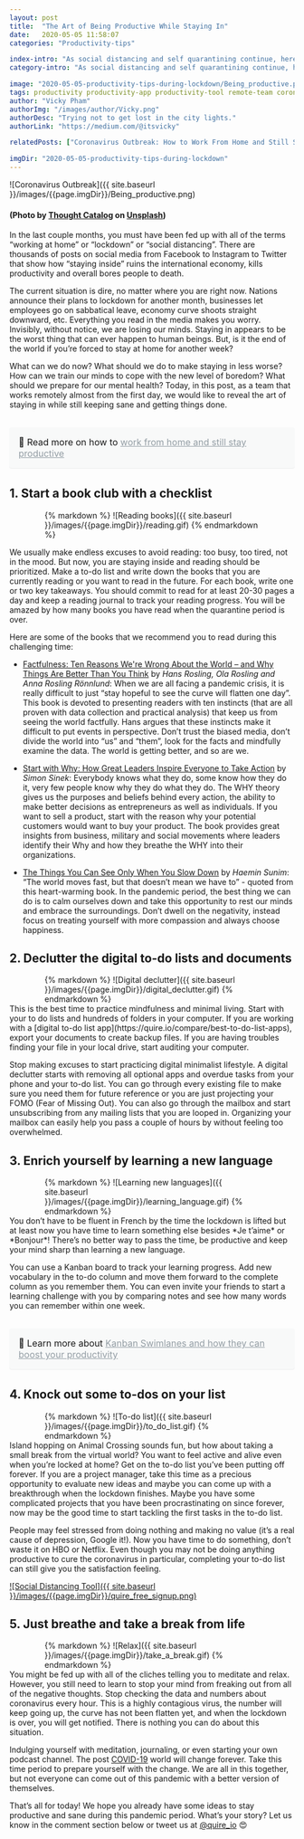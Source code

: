 ```yaml
---
layout: post
title:  "The Art of Being Productive While Staying In"
date:   2020-05-05 11:58:07
categories: "Productivity-tips"

index-intro: "As social distancing and self quarantining continue, here are some effective tips to keep you sane during lockdown and still being productive. Being a remote team, we have put together some of the best life hacks for you to enjoy the solitude during this unprecedented time."
category-intro: "As social distancing and self quarantining continue, here are some effective tips to keep you sane during lockdown and still being productive."

image: "2020-05-05-productivity-tips-during-lockdown/Being_productive.png"
tags: productivity productivity-app productivity-tool remote-team coronavirus-pandenmic social-distancing social-distance to-do-list-app working-remotely remote-teams task-management task-management-software project-management-software productivity-tips coronavirus-outbreak coronavirus work-at-home work-from-home corona-news social-distancing quarantine lockdown to-do-list task-list book-club
author: "Vicky Pham"
authorImg: "/images/author/Vicky.png"
authorDesc: "Trying not to get lost in the city lights."
authorLink: "https://medium.com/@itsvicky"

relatedPosts: ["Coronavirus Outbreak: How to Work From Home and Still Stay Productive", "Best 5 tips to Use a Digital To Do List for Remote Teams during a Virus Outbreak", "8 Best Tips for Remote Teams to Boost Productivity at Virtual Office"]

imgDir: "2020-05-05-productivity-tips-during-lockdown"
---
```


![Coronavirus Outbreak]({{ site.baseurl }}/images/{{page.imgDir}}/Being_productive.png)
#### (Photo by [Thought Catalog](https://unsplash.com/@thoughtcatalog?utm_source=unsplash&utm_medium=referral&utm_content=creditCopyText) on [Unsplash](https://unsplash.com/?utm_source=unsplash&utm_medium=referral&utm_content=creditCopyText))

In the last couple months,  you must have been fed up with all of the terms “working at home” or “lockdown” or “social distancing”. There are thousands of posts on social media from Facebook to Instagram to Twitter that show how “staying inside” ruins the international economy, kills productivity and overall bores people to death. 

The current situation is dire, no matter where you are right now. Nations announce their plans to lockdown for another month, businesses let employees go on sabbatical leave, economy curve shoots straight downward, etc. Everything you read in the media makes you worry. Invisibly, without notice, we are losing our minds. Staying in appears to be the worst thing that can ever happen to human beings. But, is it the end of the world if you’re forced to stay at home for another week?

What can we do now? What should we do to make staying in less worse? How can we train our minds to cope with the new level of boredom? What should we prepare for our mental health? Today, in this post, as a team that works remotely almost from the first day, we would like to reveal the art of staying in while still keeping sane and getting things done. 

<div style="margin: 2em 0 !important; padding: 1em; font-size: 16px; background-color: #f8f9f9; border-radius: 4px; box-shadow: 0 1px 1px rgba(189, 193, 196, 0.25);">
🔖 Read more on how to <a href="https://quire.io/blog/p/work-from-home-tips.html" style="color: #939da4;">work from home and still stay productive</a>
</div>

## 1. Start a book club with a checklist
<div style="max-width: 380px; max-height: 333px; margin: 0 auto;">
{% markdown %}
![Reading books]({{ site.baseurl }}/images/{{page.imgDir}}/reading.gif)
{% endmarkdown %}
</div>

We usually make endless excuses to avoid reading: too busy, too tired, not in the mood. But now, you are staying inside and reading should be prioritized. Make a to-do list and write down the books that you are currently reading or you want to read in the future. For each book, write one or two key takeaways. You should commit to read for at least 20-30 pages a day and keep a reading journal to track your reading progress. You will be amazed by how many books you have read when the quarantine period is over. 

Here are some of the books that we recommend you to read during this challenging time: 

* [Factfulness: Ten Reasons We're Wrong About the World – and Why Things Are Better Than You Think](https://www.goodreads.com/book/show/34890015-factfulness) by *Hans Rosling, Ola Rosling and Anna Rosling Rönnlund*: When we are all facing a pandemic crisis, it is really difficult to just “stay hopeful to see the curve will flatten one day”. This book is devoted to presenting readers with ten instincts (that are all proven with data collection and practical analysis) that keep us from seeing the world factfully. Hans argues that these instincts make it difficult to put events in perspective.  Don’t trust the biased media, don’t divide the world into “us” and “them”, look for the facts and mindfully examine the data. The world is getting better, and so are we. 

* [Start with Why: How Great Leaders Inspire Everyone to Take Action](https://www.goodreads.com/book/show/7108725-start-with-why) by *Simon Sinek*: Everybody knows what they do, some know how they do it, very few people know why they do what they do. The WHY theory gives us the purposes and beliefs behind every action, the ability to make better decisions as entrepreneurs as well as individuals. If you want to sell a product, start with the reason why your potential customers would want to buy your product. The book provides great insights from business, military and social movements where leaders identify their Why and how they breathe the WHY into their organizations.

* [The Things You Can See Only When You Slow Down](https://www.goodreads.com/book/show/30780006-the-things-you-can-see-only-when-you-slow-down) by *Haemin Sunim*:  “The world moves fast, but that doesn’t mean we have to” - quoted from this heart-warming book. In the pandemic period, the best thing we can do is to calm ourselves down and take this opportunity to rest our minds and embrace the surroundings. Don’t dwell on the negativity, instead focus on treating yourself with more compassion and always choose happiness.


## 2. Declutter the digital to-do lists and documents

<div style="max-width: 380px; max-height: 333px; margin: 0 auto;">
{% markdown %}
![Digital declutter]({{ site.baseurl }}/images/{{page.imgDir}}/digital_declutter.gif)
{% endmarkdown %}
</div>
This is the best time to practice mindfulness and minimal living. Start with your to do lists and hundreds of folders in your computer. If you are working with a [digital to-do list app](https://quire.io/compare/best-to-do-list-apps), export your documents to create backup files. If you are having troubles finding your file in your local drive, start auditing your computer. 

Stop making excuses to start practicing digital minimalist lifestyle. A digital declutter starts with removing all optional apps and overdue tasks from your phone and your to-do list. You can go through every existing file to make sure you need them for future reference or you are just projecting your FOMO (Fear of Missing Out). You can also go through the mailbox and start unsubscribing from any mailing lists that you are looped in. Organizing your mailbox can easily help you pass a couple of hours by without feeling too overwhelmed.

## 3. Enrich yourself by learning a new language

<div style="max-width: 380px; max-height: 333px; margin: 0 auto;">
{% markdown %}
![Learning new languages]({{ site.baseurl }}/images/{{page.imgDir}}/learning_language.gif)
{% endmarkdown %}
</div>
You don’t have to be fluent in French by the time the lockdown is lifted but at least now you have time to learn something else besides *Je t’aime* or *Bonjour*! There’s no better way to pass the time, be productive and keep your mind sharp than learning a new language. 

You can use a Kanban board to track your learning progress. Add new vocabulary in the to-do column and move them forward to the complete column as you remember them. You can even invite your friends to start a learning challenge with you by comparing notes and see how many words you can remember within one week.

<div style="margin: 2em 0 !important; padding: 1em; font-size: 16px; background-color: #f8f9f9; border-radius: 4px; box-shadow: 0 1px 1px rgba(189, 193, 196, 0.25);">
🔖 Learn more about <a href="https://quire.io/blog/p/Kanban-board-swimlane.html" style="color: #939da4;">Kanban Swimlanes and how they can boost your productivity</a>
</div>

## 4. Knock out some to-dos on your list 

<div style="max-width: 380px; max-height: 333px; margin: 0 auto;">
{% markdown %}
![To-do list]({{ site.baseurl }}/images/{{page.imgDir}}/to_do_list.gif)
{% endmarkdown %}
</div>
Island hopping on Animal Crossing sounds fun, but how about taking a small break from the virtual world? You want to feel active and alive even when you’re locked at home? Get on the to-do list you’ve been putting off forever. If you are a project manager, take this time as a precious opportunity to evaluate new ideas and maybe you can come up with a breakthrough when the lockdown finishes. Maybe you have some complicated projects that you have been procrastinating on since forever, now may be the good time to start tackling the first tasks in the to-do list.

People may feel stressed from doing nothing and making no value (it’s a real cause of depression, Google it!). Now you have time to do something, don’t waste it on HBO or Netflix. Even though you may not be doing anything productive to cure the coronavirus in particular, completing your to-do list can still give you the satisfaction feeling.

[![Social Distancing Tool]({{ site.baseurl }}/images/{{page.imgDir}}/quire_free_signup.png)](https://bit.ly/38mUj9f)

## 5. Just breathe and take a break from life

<div style="max-width: 380px; max-height: 333px; margin: 0 auto;">
{% markdown %}
![Relax]({{ site.baseurl }}/images/{{page.imgDir}}/take_a_break.gif)
{% endmarkdown %}
</div>
You might be fed up with all of the cliches telling you to meditate and relax. However, you still need to learn to stop your mind from freaking out from all of the negative thoughts. Stop checking the data and numbers about coronavirus every hour. This is a highly contagious virus, the number will keep going up, the curve has not been flatten yet, and when the lockdown is over, you will get notified. There is nothing you can do about this situation. 

Indulging yourself with meditation, journaling, or even starting your own podcast channel. The post [COVID-19](https://coronavirus.jhu.edu/map.html) world will change forever. Take this time period to prepare yourself with the change. We are all in this together, but not everyone can come out of this pandemic with a better version of themselves. 

That’s all for today! We hope you already have some ideas to stay productive and sane during this pandemic period. What’s your story? Let us know in the comment section below or tweet us at [@quire_io](https://twitter.com/quire_io) 😍 

[jekyll]:      http://jekyllrb.com
[jekyll-gh]:   https://github.com/jekyll/jekyll
[jekyll-help]: https://github.com/jekyll/jekyll-help